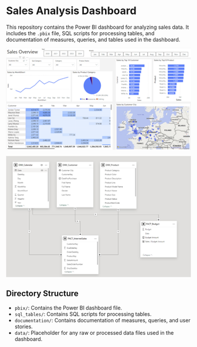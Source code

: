# Sales Analysis Dashboard

This repository contains the Power BI dashboard for analyzing sales data. It includes the `.pbix` file, SQL scripts for processing tables, and documentation of measures, queries, and tables used in the dashboard.

![Dashboard](https://github.com/PolinaBurova/Sales-Analysis-Dashboard/blob/main/pbix/SalesAnalysisDashboard_Screenshot.png)

![queries](https://github.com/PolinaBurova/Sales-Analysis-Dashboard/blob/main/documentation/queries_relationship.png)

## Directory Structure

- `pbix/`: Contains the Power BI dashboard file.
- `sql_tables/`: Contains SQL scripts for processing tables.
- `documentation/`: Contains documentation of measures, queries, and user stories.
- `data/`: Placeholder for any raw or processed data files used in the dashboard.

